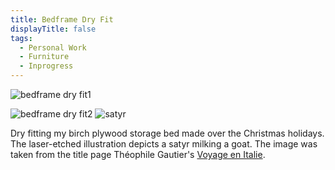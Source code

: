 ```yaml
---
title: Bedframe Dry Fit
displayTitle: false
tags:
  - Personal Work
  - Furniture
  - Inprogress
---
```


![bedframe dry fit1](https://d2w9rnfcy7mm78.cloudfront.net/10220174/large_74726fc2309db57bd26a5c31e1b3d10c.jpg?1610541979?bc=0)

![bedframe dry fit2](https://d2w9rnfcy7mm78.cloudfront.net/10220210/large_1913ef9e2925905422139189e69aa8d4.jpg?1610542278?bc=0)
![satyr](https://d2w9rnfcy7mm78.cloudfront.net/10220557/large_0a60bb13b3bc48345a636a74702b9646.jpg?1610545329?bc=0)

Dry fitting my birch plywood storage bed made over the Christmas holidays. The laser-etched illustration depicts a satyr milking a goat. The image was taken from the title page Théophile Gautier's [Voyage en Italie](https://fr.wikisource.org/wiki/Page:Gautier_-_Lettre_%C3%A0_la_pr%C3%A9sidente,_voyage_en_Italie._1850.djvu/4).
